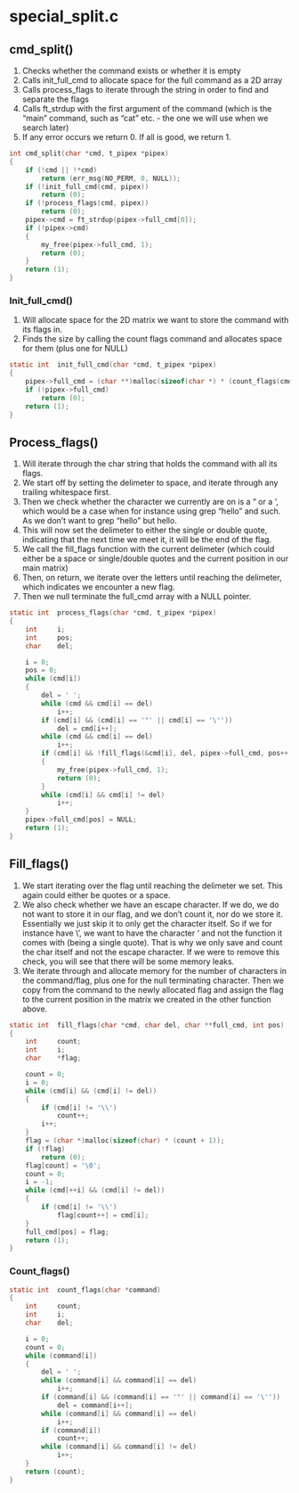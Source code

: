 # special_split.c

## cmd_split()

1. Checks whether the command exists or whether it is empty
2. Calls init_full_cmd to allocate space for the full command as a 2D array
3. Calls process_flags to iterate through the string in order to find and separate the flags
4. Calls ft_strdup with the first argument of the command (which is the “main” command, such as “cat” etc. - the one we will use when we search later)
5. If any error occurs we return 0. If all is good, we return 1.  

```c
int	cmd_split(char *cmd, t_pipex *pipex)
{
	if (!cmd || !*cmd)
		return (err_msg(NO_PERM, 0, NULL));
	if (!init_full_cmd(cmd, pipex))
		return (0);
	if (!process_flags(cmd, pipex))
		return (0);
	pipex->cmd = ft_strdup(pipex->full_cmd[0]);
	if (!pipex->cmd)
	{
		my_free(pipex->full_cmd, 1);
		return (0);
	}
	return (1);
}
```

### Init_full_cmd()

1. Will allocate space for the 2D matrix we want to store the command with its flags in. 
2. Finds the size by calling the count flags command and allocates space for them (plus one for NULL)

```c
static int	init_full_cmd(char *cmd, t_pipex *pipex)
{
	pipex->full_cmd = (char **)malloc(sizeof(char *) * (count_flags(cmd) + 1));
	if (!pipex->full_cmd)
		return (0);
	return (1);
}
```

## Process_flags()

1. Will iterate through the char string that holds the command with all its flags. 
2. We start off by setting the delimeter to space, and iterate through any trailing whitespace first. 
3. Then we check whether the character we currently are on is a “ or a ‘, which would be a case when for instance using grep “hello” and such. As we don’t want to grep “hello” but hello. 
4. This will now set the delimeter to either the single or double quote, indicating that the next time we meet it, it will be the end of the flag. 
5. We call the fill_flags function with the current delimeter (which could either be a space or single/double quotes and the current position in our main matrix)
6. Then, on return, we iterate over the letters until reaching the delimeter, which indicates we encounter a new flag. 
7. Then we null terminate the full_cmd array with a NULL pointer. 

```c
static int	process_flags(char *cmd, t_pipex *pipex)
{
	int		i;
	int		pos;
	char	del;

	i = 0;
	pos = 0;
	while (cmd[i])
	{
		del = ' ';
		while (cmd && cmd[i] == del)
			i++;
		if (cmd[i] && (cmd[i] == '"' || cmd[i] == '\''))
			del = cmd[i++];
		while (cmd && cmd[i] == del)
			i++;
		if (cmd[i] && !fill_flags(&cmd[i], del, pipex->full_cmd, pos++))
		{
			my_free(pipex->full_cmd, 1);
			return (0);
		}
		while (cmd[i] && cmd[i] != del)
			i++;
	}
	pipex->full_cmd[pos] = NULL;
	return (1);
}
```

## Fill_flags()

1. We start iterating over the flag until reaching the delimeter we set. This again could either be quotes or a space. 
2. We also check whether we have an escape character. If we do, we do not want to store it in our flag, and we don’t count it, nor do we store it. Essentially we just skip it to only get the character itself. So if we for instance have \’, we want to have the character ‘ and not the function it comes with (being a single quote). That is why we only save and count the char itself and not the escape character. If we were to remove this check, you will see that there will be some memory leaks. 
3. We iterate through and allocate memory for the number of characters in the command/flag, plus one for the null terminating character. Then we copy from the command to the newly allocated flag and assign the flag to the current position in the matrix we created in the other function above. 

```c
static int	fill_flags(char *cmd, char del, char **full_cmd, int pos)
{
	int		count;
	int		i;
	char	*flag;

	count = 0;
	i = 0;
	while (cmd[i] && (cmd[i] != del))
	{
		if (cmd[i] != '\\')
			count++;
		i++;
	}
	flag = (char *)malloc(sizeof(char) * (count + 1));
	if (!flag)
		return (0);
	flag[count] = '\0';
	count = 0;
	i = -1;
	while (cmd[++i] && (cmd[i] != del))
	{
		if (cmd[i] != '\\')
			flag[count++] = cmd[i];
	}
	full_cmd[pos] = flag;
	return (1);
}
```

### Count_flags()

```c
static int	count_flags(char *command)
{
	int		count;
	int		i;
	char	del;

	i = 0;
	count = 0;
	while (command[i])
	{
		del = ' ';
		while (command[i] && command[i] == del)
			i++;
		if (command[i] && (command[i] == '"' || command[i] == '\''))
			del = command[i++];
		while (command[i] && command[i] == del)
			i++;
		if (command[i])
			count++;
		while (command[i] && command[i] != del)
			i++;
	}
	return (count);
}
```
